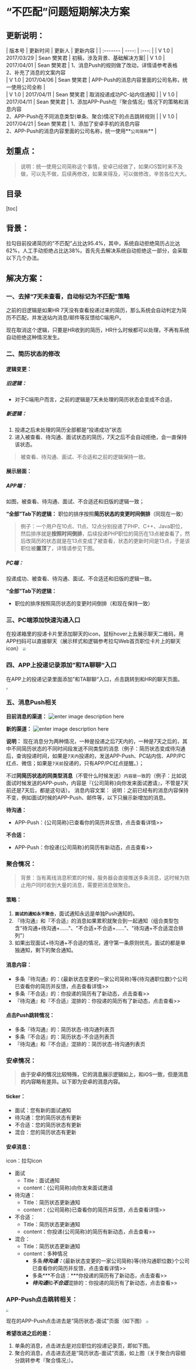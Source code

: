 # “不匹配”问题短期解决方案

## 更新说明：
| 版本号     | 更新时间 | 更新人   |  更新内容 |
| :------- | ----: | :---: |
| V 1.0 | 2017/03/29 | Sean 樊笑君 | 初稿，涉及背景、基础解决方案|
| V 1.0 | 2017/04/01 | Sean 樊笑君 | 1、消息Push的规则做了改动，详情请参考表格<br>2、补充了消息的文案内容	
| V 1.0 | 2017/04/06 | Sean 樊笑君 | APP-Push的消息内容里面的公司名称，统一使用公司全称 |	
| V 1.0 | 2017/04/11 | Sean 樊笑君  | 取消投递成功PC-站内信通知 |
| V 1.0 | 2017/04/11 | Sean 樊笑君 | 1、添加APP-Push在『聚合情况』情况下的策略和消息内容<br>2、APP-Push在不同消息类型(单条、聚合)情况下的点击跳转规则	 |
| V 1.0 | 2017/04/21 | Sean 樊笑君 | 1、添加了安卓手机的消息内容<br>2、APP-Push的消息内容里面的公司名称，统一使用**`公司简称`** |

## 划重点：
> 说明：统一使用公司简称这个事情，安卓已经做了，如果iOS暂时来不及做，可以先不做，后续再修改，如果来得及，可以做修改，辛苦各位大大。


## 目录
[toc]




## 背景：
拉勾目前投递简历的“不匹配”占比达95.4%，其中，系统自动拒绝简历占比达62%，人工手动拒绝占比达38%。首先先去解决系统自动拒绝这一部分，会采取以下几个办法。

## 解决方案：

### 一、去掉“7天未查看，自动标记为不匹配”策略

之前的旧逻辑是如果HR 7天没有查看投递过来的简历，那么系统会自动判定为简历不匹配，并发送站内消息/邮件等反馈给C端用户。

现在取消这个逻辑，只要是HR收到的简历，HR什么时候都可以处理，不再有系统自动拒绝这种情况发生。

### 二、简历状态的修改

#### 逻辑变更：
##### 旧逻辑：
- 对于C端用户而言，之前的逻辑是7天未处理的简历状态会变成不合适，
##### 新逻辑：
1. 投递之后未处理的简历全部都是“投递成功”状态
2. 进入被查看、待沟通、面试状态的简历，7天之后不会自动拒绝，会一直保持该状态。

> 被查看、待沟通、面试、不合适和之前的逻辑保持一致。

#### 展示层面：
##### APP端：

如图，被查看、待沟通、面试、不合适还和旧版的逻辑一致；

**“全部”Tab下的逻辑：**
职位的排序按照**简历状态的变更时间倒排**（同现在一致）

> 例子：一个用户在10点、11点、12点分别投递了PHP、C++、Java职位，然后排序就是**按照时间倒排**，后续投递PHP职位的简历在13点被查看了，然后改简历的状态就是在13点变成了被查看，状态的更新时间是13点，于是该职位被**置顶**了，详情请参见下图。


##### PC端：
投递成功、被查看、待沟通、面试、不合适还和旧版的逻辑一致。

**“全部”Tab下的逻辑：**
- 职位的排序按照简历状态的变更时间倒排（和现在保持一致）

### 三、PC端添加快速沟通入口
在投递箱里的投递卡片里添加聊天的icon，鼠标hover上去展示聊天二维码，用APP扫码可以直接聊天（展示样式和逻辑参考拉勾Web首页职位卡片上的聊天icon）
<img src="https://dn-shimo-image.qbox.me/5w9xGWT0hioBBerm/image.png!thumbnail" style="zoom:50%" />


### 四、APP上投递记录添加”和TA聊聊“入口
在APP上的投递记录里面添加”和TA聊聊“入口，点击跳转到和HR的聊天页面。

<img src="https://dn-shimo-image.qbox.me/8VxejZWeQ8Ein2SB/image.png!thumbnail" style="zoom:30%" />



### 五、消息Push相关
**目前消息的渠道：**
![enter image description here](https://dn-shimo-image.qbox.me/Y6dlb98eCfU9Ej9Y/image.png!thumbnail)

**新的渠道：**
![enter image description here](https://dn-shimo-image.qbox.me/6n5sI5COpDYg4yH8/image.png!thumbnail)

**说明：**
现在消息分为两种情况，一种是投递之后7天内的，一种是7天之后的，其中不同简历状态的不同时间段发送不同类型的消息（例子：简历状态变成待沟通后，查询投递时间，如果是`7天内`投递的，发送APP-Push、PC站内信、APP/PC红点、微信；如果是`7天前`投递的，只有APP/PC红点提醒。）；

不过**同简历状态的同类型消息**（不管什么时候发送）`内容是一致`的（例子：比如说面试时候发送的APP-push，内容是『{公司简称}向你发来面试邀请』，不管是7天前还是7天后，都是这句话）。
消息内容文案：
说明：之前已经有的消息内容保持不变，例如面试时候的APP-Push、邮件等，以下只展示新增加的消息。

**待沟通：**
- APP-Push：{公司简称}已查看你的简历并反馈，点击查看详情>>

**不合适：**
- APP-Push：你投递{公司简称}的简历有新动态，点击查看>>

### 聚合情况：
> 背景：当有离线消息积累的时候，服务器会直接推送多条消息，这时候为防止用户同时收到大量的消息，需要把消息做聚合。

#### 策略：
1. **`面试的通知永不聚合`**，面试通知永远是单独Push通知的。
2. 『待沟通』和『不合适』的消息如果累积就聚合到一起通知（组合类型包含"待沟通+待沟通+……"、"不合适+不合适+……"、"待沟通+不合适混合排列"）
3. 如果出现面试+待沟通+不合适的情况，遵守第一条原则优先，面试的都是单独通知，剩下的聚合通知。

#### 消息内容：
- 多条『待沟通』的：{最新状态变更的一家公司简称}等{待沟通职位数}个公司已查看你的简历并反馈，点击查看详情>>
- 多条『不合适』的：你投递的简历有了新动态，点击查看>>
- 『待沟通』和『不合适』混排的：你投递的简历有了新动态，点击查看>>

#### 点击Push跳转情况：
- 多条『待沟通』的：简历状态-待沟通列表页
- 多条『不合适』的：简历状态-不合适列表页
- 『待沟通』和『不合适』混排的：简历状态-待沟通列表页

### 安卓情况：
> **由于安卓的情况比较特殊，它的消息展示逻辑如上，和iOS一致，但是消息的内容略有差异。以下即为安卓的消息内容。**


#### ticker：
- 面试：您有新的面试通知
- 待沟通：您的简历状态有更新
- 不合适：您的简历状态有更新
- 混合：您的简历状态有更新

#### 安卓消息：
icon：拉勾icon
- 面试
	- Title：面试通知
	- content：{公司简称}向你发来面试邀请
- 待沟通：
	- Title：简历状态更新通知
	- content：{公司简称}已查看你的简历并反馈，点击查看详情>>
- 不合适：
	- Title：简历状态更新通知
	- content：你投递{公司简称}的简历有新动态，点击查看>>
- 混合：
	- Title：简历状态更新通知
	- content：多种情况
		- 多条***待沟通：***{最新状态变更的一家公司简称}等{待沟通职位数}个公司已查看你的简历并反馈，点击查看详情>>
		- 多条***不合适：***你投递的简历有了新动态，点击查看>>
		- ***待沟通***和***不合适***混排的：你投递的简历有了新动态，点击查看>>



### APP-Push点击跳转相关：

<img src="https://dn-shimo-image.qbox.me/FtS9YjScVzo1p3ds/image.png!thumbnail" style="zoom:40%"/>

现在的APP-Push点击进去是“简历状态-面试”页面（如下图）
<img src="https://dn-shimo-image.qbox.me/tDDINz8YsG89tK6X/image.png!thumbnail" style="zoom:40%" />

**希望改进之后的是：**
1. 单条的消息，点击进去是对应职位的投递记录页，即如下图。
2. 聚合的消息，点击进去还是“简历状态-面试”页面，如上图（关于聚合内容细分跳转参考『聚合情况』）。











